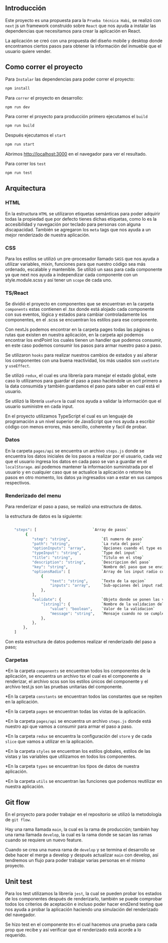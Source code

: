 ## Introducción

Este proyecto es una propuesta para la `Prueba técnica Habi`, se realizó con `next` js un framework construido sobre `React` que nos ayuda a instalar las dependencias que necesitamos para crear la aplicación en React.

La aplicación se creó con una propuesta del diseño mobile y desktop donde encontramos ciertos pasos para obtener la información del inmueble que el usuario quiere vender.

## Como correr el proyecto

Para `Instalar` las dependencias para poder correr el proyecto:

```bash
npm install
```

Para `correr` el proyecto en desarrollo:

```bash
npm run dev
```

Para correr el proyecto para producción primero ejecutamos el `build`

```bash
npm run build
```

Después ejecutamos el `start`

```bash
npm run start
```

Abrimos [http://localhost:3000](http://localhost:3000) en el navegador para ver el resultado.

Para correr los `test`

```bash
npm run test
```

## Arquitectura

### HTML

En la estructura `HTML` se utilizaron etiquetas semánticas para poder adquirir todas la propiedad que por defecto tienes dichas etiquetas, como lo es la accesibilidad y navegación por teclado para personas con alguna discapacidad.
También se agregaron los `meta` tags que nos ayuda a un mejor renderizado de nuestra aplicación.

### CSS

Para los estilos se utilizó un pre-procesador llamado `SASS` que nos ayuda a utilizar variables, mixin, funciones para que nuestro código sea más ordenado, escalable y mantenible.
Se utilizó un sass para cada componente ya que next nos ayuda a independizar cada componente con un style.module.scss y así tener un `scope` de cada uno.

### TS/React

Se dividió el proyecto en componentes que se encuentran en la carpeta `components` estas contienen el .tsx donde está alojado cada componente con sus eventos, lógica y estados para cambiar controladamente los componentes, en el .scss se encuentran los estilos para ese componente.

Con nextJs podemos encontrar en la carpeta pages todas las páginas o rutas que existen en nuestra aplicación, en la carpeta api podemos encontrar los endPoint los cuales tienen un handler que podemos consumir, en este caso podemos consumir los pasos para armar nuestro paso a paso.

Se utilizaron `hooks` para realizar nuestros cambios de estados y así alterar los componentes con una buena reactividad, los más usados son `useState` y `useEffect`.

Se utilizó `redux`, el cual es una librería para manejar el estado global, este caso lo utilizamos para guardar el paso a paso haciéndole un sort primero a la data consumida y también guardamos el paso para saber en cual está el usuario.

Se utilizó la librería `useForm` la cual nos ayuda a validar la información que el usuario suministre en cada input.

En el proyecto utilizamos TypeScript el cual es un lenguaje de programación a un nivel superior de JavaScript que nos ayuda a escribir código con menos errores, más sencillo, coherente y facil de probar.

### Datos

En la carpeta `pages/api` se encuentra un archivo `steps.js` donde se encuentra los datos iniciales de los pasos a realizar por el usuario, cada vez que el usuario ingresa los datos en cada paso se van a guardar en el `localStorage`. así podemos mantener la información suministrada por el usuario y en cualquier caso que se actualice la aplicación o retome los pasos en otro momento, los datos ya ingresados van a estar en sus campos respectivos.

### Renderizado del menu

Para renderizar el paso a paso, se realizó una estructura de datos.

la estructura de datos es la siguiente:

```bash

	"steps": [                         `Array de pasos`
         {
            "step": "string",              `El numero de paso`
            "path": "string",              `La ruta del paso`
            "optionInputs": "array",       `Opciones cuando el type es checkbox`
            "typeInput": "string",         `Type del input`
            "title": "string",             `Titulo en el step`
            "description": "string",       `Descripcion del paso`
            "key": "string",               `Nombre del paso que se envia al back`
            "optionsRadio": [              `Array de los input radio con sub-opciones`
                {
                    "text": "string",      `Texto de la opcion`
                    "inputs": "array",     `Sub-opciones del input radio`
                },
            ],
            "validate": {                  `Objeto donde se ponen las validaciones del paso`
                "[string]": {              `Nombre de la validacion del paso`
                    "value": "boolean",    `Valor de la validacion`
                    "message": "string",   `Mensaje cuando no se cumple la validacion`
                },
            },
        },
	]
```

Con esta estructura de datos podemos realizar el renderizado del paso a paso;

### Carpetas

\*En la carpeta `components` se encuentran todos los componentes de la aplicación, se encuentra un archivo tsx el cual es el componente a renderizar, el archivo scss son los estilos únicos del componente y el archivo test.js son las pruebas unitarias del componente.

\*En la carpeta `constants` se encuentran todos las constantes que se repiten en la aplicación.

\*En la carpeta `pages` se encuentran todas las vistas de la aplicación.

\*En la carpeta `pages/api` se encuentra un archivo `steps.js` donde está nuestro api que vamos a consumir para armar el paso a paso.

\*En la carpeta `redux` se encuentra la configuración del `store` y de cada `slice` que vamos a utilizar en la aplicación.

\*En la carpeta `styles` se encuentran los estilos globales, estilos de las vistas y las variables que utilizamos en todos los componentes.

\*En la carpeta `types` se encuentran los tipos de datos de nuestra aplicación.

\*En la carpeta `utils` se encuentran las funciones que podemos reutilizar en nuestra aplicación.

## Git flow

En el proyecto para poder trabajar en el repositorio se utilizó la metodología de `git flow`.

Hay una rama llamada `main`, la cual es la rama de producción; también hay una rama llamada `develop`, la cual es la rama donde se sacan las ramas cuando se requiere un nuevo feature.

Cuando se crea una nueva rama de `develop` y se termina el desarrollo se debe hacer el merge a develop y después actualizar `main` con develop, así tendremos un flujo para poder trabajar varias personas en el mismo proyecto.

## Unit test

Para los test utilizamos la librería `jest`, la cual se pueden probar los estados de los componentes después de renderizarlo, también se puede comprobar todos los criterios de aceptación e incluso poder hacer end2end testing que nos ayuda a probar la aplicación haciendo una simulación del renderizado del navegador.

Se hizo test en el componente `Btn` el cual hacemos una prueba para cada prop que recibe y así verificar que el renderizado está acorde a lo requerido.
